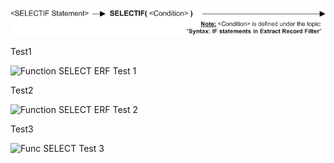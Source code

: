 ![Function SELECTIF ERF 01](../../../../images/LTSSS_SelectIF_01_ERF.gif)

Test1 

![Function SELECT ERF Test 1](../../../images/LTSSS_IF_Select_01_ERF.gif)

Test2

![Function SELECT ERF Test 2](/User-Documentation/images/LTSSS_IF_Select_01_ERF.gif)

Test3
<p>
<img src="/User-Documentation/images/LTSSS_IF_Select_01_ERF.gif" alt="Func 
SELECT Test 3">
</p>